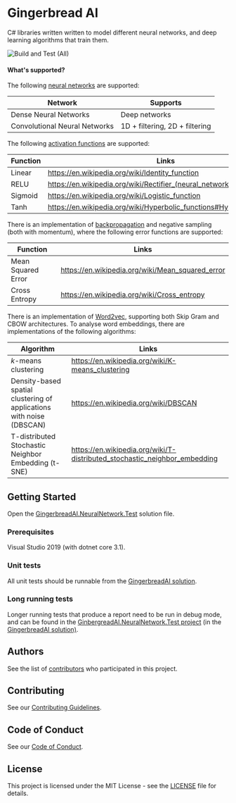# Gingerbread AI

C# libraries written written to model different neural networks, and deep learning algorithms that train them.

![Build and Test (All)](https://github.com/benchiverton/GingerbreadAI/workflows/Build%20and%20Test%20(All)/badge.svg)

#### What's supported?

The following [neural networks](https://en.wikipedia.org/wiki/Artificial_neural_network) are supported:

| Network                       | Supports                       |
| ----------------------------- | ------------------------------ |
| Dense Neural Networks         | Deep networks                  |
| Convolutional Neural Networks | 1D + filtering, 2D + filtering |

The following [activation functions](https://en.wikipedia.org/wiki/Activation_function) are supported:

| Function | Links                                                        |
| -------- | ------------------------------------------------------------ |
| Linear   | https://en.wikipedia.org/wiki/Identity_function              |
| RELU     | https://en.wikipedia.org/wiki/Rectifier_(neural_networks)    |
| Sigmoid  | https://en.wikipedia.org/wiki/Logistic_function              |
| Tanh     | https://en.wikipedia.org/wiki/Hyperbolic_functions#Hyperbolic_tangent |

There is an implementation of [backpropagation](https://en.wikipedia.org/wiki/Backpropagation) and negative sampling (both with momentum), where the following error functions are supported:

| Function           | Links                                            |
| ------------------ | ------------------------------------------------ |
| Mean Squared Error | https://en.wikipedia.org/wiki/Mean_squared_error |
| Cross Entropy      | https://en.wikipedia.org/wiki/Cross_entropy      |

There is an implementation of [Word2vec](https://en.wikipedia.org/wiki/Word2vec), supporting both Skip Gram and CBOW architectures. To analyse word embeddings, there are implementations of the following algorithms:

| Algorithm                                                    | Links                                                        |
| ------------------------------------------------------------ | ------------------------------------------------------------ |
| *k*-means clustering                                         | https://en.wikipedia.org/wiki/K-means_clustering             |
| Density-based spatial clustering of applications with noise (DBSCAN) | https://en.wikipedia.org/wiki/DBSCAN                         |
| T-distributed Stochastic Neighbor Embedding (t-SNE)          | https://en.wikipedia.org/wiki/T-distributed_stochastic_neighbor_embedding |

## Getting Started

Open the [GingerbreadAI.NeuralNetwork.Test](src) solution file.

### Prerequisites

Visual Studio 2019 (with dotnet core 3.1).

### Unit tests

All unit tests should be runnable from the [GingerbreadAI solution](src).

### Long running tests

Longer running tests that produce a report need to be run in debug mode, and can be found in the [GinbergreadAI.NeuralNetwork.Test project](src/Test/GingerbreadAI.NeuralNetwork.Test) (in the [GingerbreadAI solution)](src).

## Authors

See the list of [contributors](https://github.com/benchiverton/GingerbreadAI/contributors) who participated in this project.

## Contributing

See our [Contributing Guidelines](CONTRIBUTING.md).

## Code of Conduct

See our [Code of Conduct](CODE_OF_CONDUCT.md).

## License

This project is licensed under the MIT License - see the [LICENSE](LICENSE) file for details.
